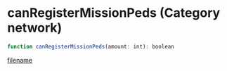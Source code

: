 # canRegisterMissionPeds (Category network)

```js
function canRegisterMissionPeds(amount: int): boolean
```

[filename](canRegisterMissionPeds_m.md ':include')